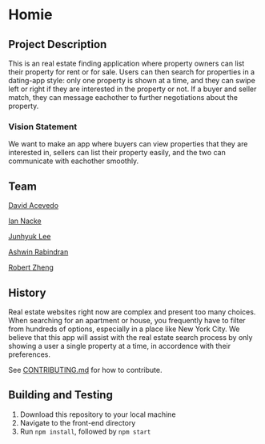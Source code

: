 # Homie

## Project Description

This is an real estate finding application where property owners can list their property for rent or for sale. Users can then search for properties in a dating-app style: only one property is shown at a time, and they can swipe left or right if they are interested in the property or not. If a buyer and seller match, they can message eachother to further negotiations about the property.

### Vision Statement

We want to make an app where buyers can view properties that they are interested in, sellers can list their property easily, and the two can communicate with eachother smoothly.


## Team

[David Acevedo](https://github.com/Daceript)

[Ian Nacke](https://github.com/ian41284128)

[Junhyuk Lee](https://github.com/27yama)

[Ashwin Rabindran](https://github.com/ashwin300)

[Robert Zheng](https://github.com/sirbobthemarvelous)





## History

Real estate websites right now are complex and present too many choices. When searching for an apartment or house, you frequently have to filter from hundreds of options, especially in a place like New York City. We believe that this app will assist with the real estate search process by only showing a user a single property at a time, in accordence with their preferences.


See [CONTRIBUTING.md](./CONTRIBUTING.md) for how to contribute.


## Building and Testing

1. Download this repository to your local machine
2. Navigate to the front-end directory
3. Run ```npm install```, followed by ```npm start```

